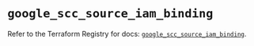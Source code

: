 # `google_scc_source_iam_binding`

Refer to the Terraform Registry for docs: [`google_scc_source_iam_binding`](https://registry.terraform.io/providers/hashicorp/google-beta/6.20.0/docs/resources/google_scc_source_iam_binding).
